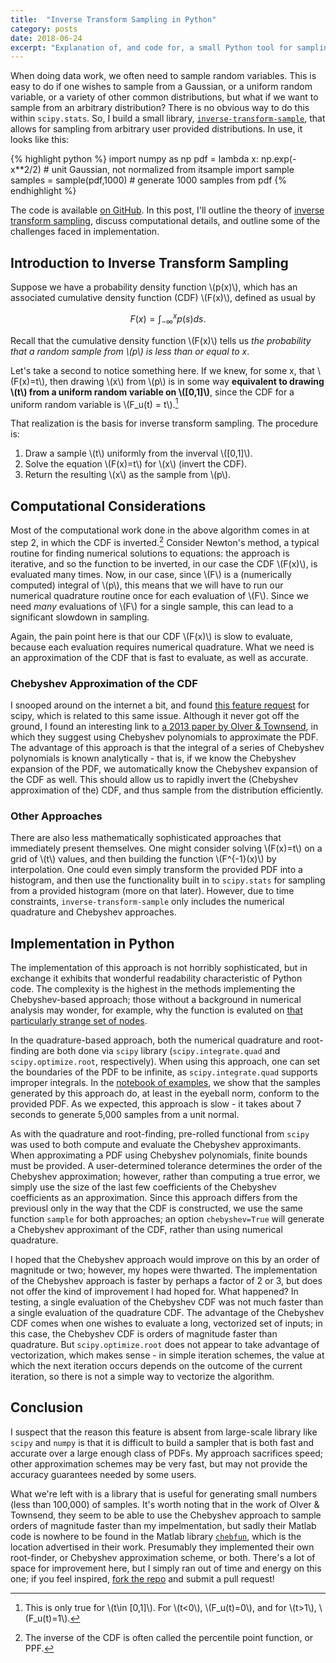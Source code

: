 ```yaml
---
title:  "Inverse Transform Sampling in Python"
category: posts
date: 2018-06-24
excerpt: "Explanation of, and code for, a small Python tool for sampling from arbitrary distributions."
---
```


When doing data work, we often need to sample random variables. This is easy to
do if one wishes to sample from a Gaussian, or a uniform random variable, or a
variety of other common distributions, but what if we want to sample from an
arbitrary distribution? There is no obvious way to do this within
`scipy.stats`. So, I build a small library, [`inverse-transform-sample`][1],
that allows for sampling from arbitrary user provided distributions. In use, it
looks like this:

{% highlight python %}
import numpy as np
pdf = lambda x: np.exp(-x**2/2) # unit Gaussian, not normalized
from itsample import sample
samples = sample(pdf,1000) # generate 1000 samples from pdf	
{% endhighlight %}
	
The code is available [on GitHub][1]. In this post, I'll outline the theory of
[inverse transform sampling][2], discuss computational details, and outline some
of the challenges faced in implementation.

## Introduction to Inverse Transform Sampling

Suppose we have a probability density function \\(p(x)\\), which has an
associated cumulative density function (CDF) \\(F(x)\\), defined as usual by

$$F(x) = \int_{-\infty}^x p(s)ds.$$

Recall that the cumulative density function \\(F(x)\\) tells us _the probability
that a random sample from \\(p\\) is less than or equal to x_.

Let's take a second to notice something here. If we knew, for some x, that
\\(F(x)=t\\), then drawing \\(x\\) from \\(p\\) is in some way __equivalent to
drawing \\(t\\) from a uniform random variable on \\([0,1]\\)__, since the CDF for
a uniform random variable is \\(F_u(t) = t\\).[^fnote1] 

That realization is the basis for inverse transform sampling. The procedure is:

1. Draw a sample \\(t\\) uniformly from the inverval \\([0,1]\\).
2. Solve the equation \\(F(x)=t\\) for \\(x\\) (invert the CDF).
3. Return the resulting \\(x\\) as the sample from \\(p\\).

## Computational Considerations

Most of the computational work done in the above algorithm comes in at step 2,
in which the CDF is inverted.[^fnote2] Consider Newton's method, a typical
routine for finding numerical solutions to equations: the approach is iterative,
and so the function to be inverted, in our case the CDF \\(F(x)\\), is evaluated
many times. Now, in our case, since \\(F\\) is a (numerically computed) integral
of \\(p\\), this means that we will have to run our numerical quadrature routine
once for each evaluation of \\(F\\). Since we need _many_ evaluations of \\(F\\)
for a single sample, this can lead to a significant slowdown in sampling.

Again, the pain point here is that our CDF \\(F(x)\\) is slow to evaluate,
because each evaluation requires numerical quadrature. What we need is an
approximation of the CDF that is fast to evaluate, as well as accurate. 

### Chebyshev Approximation of the CDF

I snooped around on the internet a bit, and found [this feature request][3] for
scipy, which is related to this same issue. Although it never got off the
ground, I found an interesting link to [a 2013 paper by Olver & Townsend][4], in
which they suggest using Chebyshev polynomials to approximate the PDF. The
advantage of this approach is that the integral of a series of Chebyshev
polynomials is known analytically - that is, if we know the Chebyshev expansion
of the PDF, we automatically know the Chebyshev expansion of the CDF as
well. This should allow us to rapidly invert the (Chebyshev approximation of
the) CDF, and thus sample from the distribution efficiently.

### Other Approaches

There are also less mathematically sophisticated approaches that immediately
present themselves. One might consider solving \\(F(x)=t\\) on a grid of \\(t\\)
values, and then building the function \\(F^{-1}(x)\\) by interpolation. One
could even simply transform the provided PDF into a histogram, and then use the
functionality built in to `scipy.stats` for sampling from a provided histogram
(more on that later). However, due to time constraints,
`inverse-transform-sample` only includes the numerical quadrature and Chebyshev
approaches.

## Implementation in Python

The implementation of this approach is not horribly sophisticated, but in
exchange it exhibits that wonderful readability characteristic of Python
code. The complexity is the highest in the methods implementing the
Chebyshev-based approach; those without a background in numerical analysis may
wonder, for example, why the function is evaluted on [that particularly strange 
set of nodes][5].

In the quadrature-based approach, both the numerical quadrature and root-finding
are both done via `scipy` library (`scipy.integrate.quad` and
`scipy.optimize.root`, respectively). When using this approach, one can set the
boundaries of the PDF to be infinite, as `scipy.integrate.quad` supports
improper integrals. In the [notebook of examples][6], we show that the samples
generated by this approach do, at least in the eyeball norm, conform to the
provided PDF. As we expected, this approach is slow - it takes about 7 seconds to generate
5,000 samples from a unit normal. 

As with the quadrature and root-finding, pre-rolled functional from `scipy` was
used to both compute and evaluate the Chebyshev approximants. When approximating
a PDF using Chebyshev polynomials, finite bounds must be provided. A
user-determined tolerance determines the order of the Chebyshev approximation;
however, rather than computing a true error, we simply use the size of the last
few coefficients of the Chebyshev coefficients as an approximation. Since this
approach differs from the previousl only in the way that the CDF is constructed,
we use the same function `sample` for both approaches; an option
`chebyshev=True` will generate a Chebyshev approximant of the CDF, rather than
using numerical quadrature.

I hoped that the Chebyshev approach would improve on this by an order of
magnitude or two; however, my hopes were thwarted. The implementation of the
Chebyshev approach is faster by perhaps a factor of 2 or 3, but does not offer
the kind of improvement I had hoped for. What happened? In testing, a single
evaluation of the Chebyshev CDF was not much faster than a single evaluation of
the quadrature CDF. The advantage of the Chebyshev CDF comes when one wishes to
evaluate a long, vectorized set of inputs; in this case, the Chebyshev CDF is
orders of magnitude faster than quadrature. But `scipy.optimize.root` does not
appear to take advantage of vectorization, which makes sense - in simple
iteration schemes, the value at which the next iteration occurs depends on the
outcome of the current iteration, so there is not a simple way to vectorize the
algorithm.

## Conclusion

I suspect that the reason this feature is absent from large-scale library like
`scipy` and `numpy` is that it is difficult to build a sampler that is both fast
and accurate over a large enough class of PDFs. My approach sacrifices speed;
other approximation schemes may be very fast, but may not provide the accuracy
guarantees needed by some users.

What we're left with is a library that is useful for generating small numbers
(less than 100,000) of samples. It's worth noting that in the work of Olver &
Townsend, they seem to be able to use the Chebyshev approach to sample orders of
magnitude faster than my impelmentation, but sadly their Matlab code is nowhere
to be found in the Matlab library [`chebfun`][7], which is the location
advertised in their work. Presumably they implemented their own root-finder, or
Chebyshev approximation scheme, or both. There's a lot of space for improvement
here, but I simply ran out of time and energy on this one; if you feel inspired,
[fork the repo][8] and submit a pull request!


<!-------------------------------- FOOTER ----------------------------> 


[1]: https://www.github.com/peterewills/itsample

[2]: https://en.wikipedia.org/wiki/Inverse_transform_sampling

[3]: https://github.com/scipy/scipy/issues/3747

[4]: https://arxiv.org/pdf/1307.1223.pdf

[5]: https://en.wikipedia.org/wiki/Chebyshev_nodes

[6]: https://github.com/peterewills/itsample/blob/master/example.ipynb

[7]: http://www.chebfun.org/

[8]: https://github.com/peterewills/itsample#contributing

[^fnote1]: This is only true for \\(t\in [0,1]\\). For \\(t<0\\),
    \\(F_u(t)=0\\), and for \\(t>1\\), \\(F_u(t)=1\\).
	
[^fnote2]: The inverse of the CDF is often called the percentile point function,
    or PPF.
